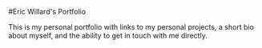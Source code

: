 #Eric Willard's Portfolio

This is my personal portfolio with links to my personal projects, a short bio about myself, and the ability to get in touch with me directly.
